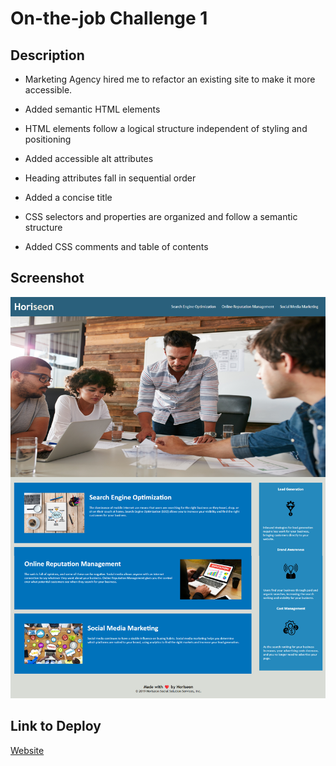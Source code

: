 # On-the-job Challenge 1

## Description
- Marketing Agency hired me to refactor an existing site to make it more accessible.
- Added semantic HTML elements
- HTML elements follow a logical structure independent of styling and positioning
- Added accessible alt attributes
- Heading attributes fall in sequential order
- Added a concise title

- CSS selectors and properties are organized and follow a semantic structure
- Added CSS comments and table of contents

## Screenshot
![image of website](assets/images/01-demopage.png)

## Link to Deploy
[Website](https://akaydia.github.io/02-challenge/)
